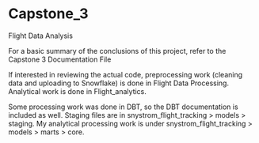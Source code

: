 # Capstone_3
Flight Data Analysis

For a basic summary of the conclusions of this project, refer to the Capstone 3 Documentation File

If interested in reviewing the actual code, preprocessing work (cleaning data and uploading to Snowflake) is done in Flight Data Processing. Analytical work is done in Flight_analytics.

Some processing work was done in DBT, so the DBT documentation is included as well. Staging files are in snystrom_flight_tracking > models > staging. My analytical processing work is under snystrom_flight_tracking > models > marts > core. 
